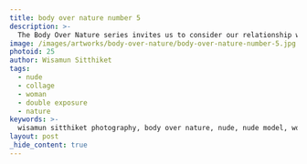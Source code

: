 ```yaml
---
title: body over nature number 5
description: >-
  The Body Over Nature series invites us to consider our relationship with our environment. Blending images in a double exposure style, Wisamun Sitthiket plays with the mingling of shapes to ask the viewer to reimagine the boundaries between body and nature.
image: /images/artworks/body-over-nature/body-over-nature-number-5.jpg
photoid: 25
author: Wisamun Sitthiket
tags:
  - nude
  - collage
  - woman
  - double exposure
  - nature
keywords: >-
  wisamun sitthiket photography, body over nature, nude, nude model, woman, double exposure, collage
layout: post
_hide_content: true
---
```

